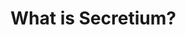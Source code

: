 # What is Secretium?

<!--@include: ./parts/block_want-to-try.md-->

<!--@include: ./parts/links.md-->